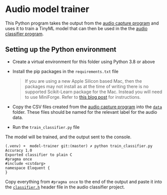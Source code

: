 # Audio model trainer

This Python program takes the output from the [audio capture program](../audio-capture) and uses it to train a TinyML model that can then be used in the the [audio classifier program](../audio-classifier).

## Setting up the Python environment

* Create a virtual environment for this folder using Python 3.8 or above
* Install the pip packages in the `requirements.txt` file

    > If you are using a new Apple Silicon based Mac, then the packages may not install as at the time of writing there is no supported Scikit-Learn package for the Mac. Instead you will need to use MiniForge. Refer to [this blog post](https://dev.to/jimbobbennett/installing-scikit-learn-on-an-apple-m1-114d) for instructions.
* Copy the CSV files created from the [audio capture program](../audio-capture) into the [`data`](./data) folder. These files should be named for the relevant label for the audio data.
* Run the `train_classifier.py` file

The model will be trained, and the output sent to the console.

```output
(.venv) ➜  model-trainer git:(master) ✗ python train_classifier.py 
Accuracy 1.0
Exported classifier to plain C
#pragma once
#include <cstdarg>
namespace Eloquent {
}
```

Copy everything from `#pragma once` to the end of the output and paste it into the [`classifier.h`](../audio-classifier/src/classifier.h) header file in the audio classifier project.